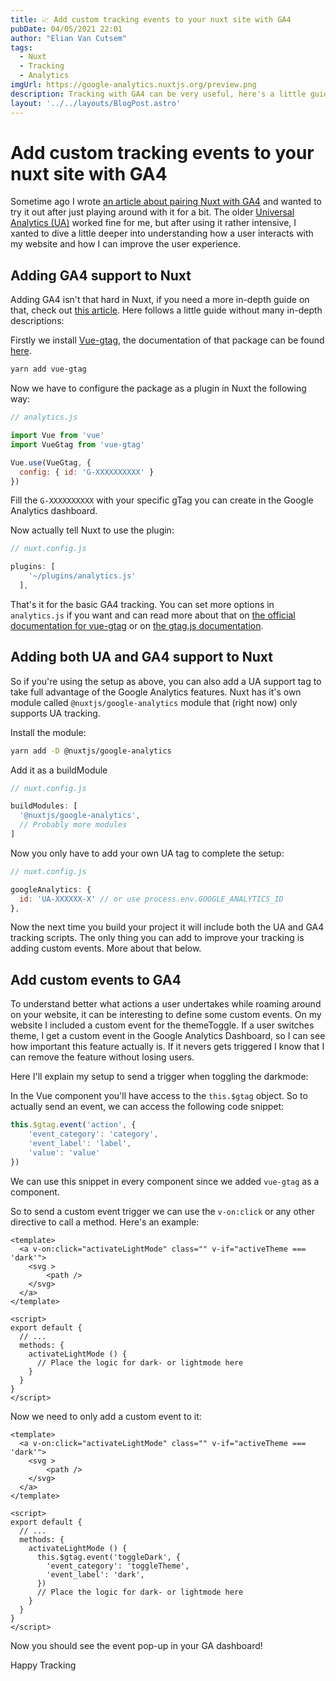 ```yaml
---
title: 📈 Add custom tracking events to your nuxt site with GA4
pubDate: 04/05/2021 22:01
author: "Elian Van Cutsem"
tags:
  - Nuxt
  - Tracking
  - Analytics
imgUrl: https://google-analytics.nuxtjs.org/preview.png
description: Tracking with GA4 can be very useful, here's a little guide on tracking things you find important with custom GA4 events in Nuxt
layout: '../../layouts/BlogPost.astro'
---
```


# Add custom tracking events to your nuxt site with GA4

Sometime ago I wrote [an article about pairing Nuxt with GA4](<https://www.elian.codes/blog/21-03-15-adding-tracking-with-ga4-to-nuxt/>) and wanted to try it out after just playing around with it for a bit. The older [Universal Analytics (UA)](<https://support.google.com/analytics/answer/10269537?hl=en>) worked fine for me, but after using it rather intensive, I xanted to dive a little deeper into understanding how a user interacts with my website and how I can improve the user experience.

## Adding GA4 support to Nuxt

Adding GA4 isn't that hard in Nuxt, if you need a more in-depth guide on that, check out [this article](<https://www.elian.codes/blog/21-03-15-adding-tracking-with-ga4-to-nuxt/>). Here follows a little guide without many in-depth descriptions:

Firstly we install [Vue-gtag](<https://www.npmjs.com/package/vue-gtag>), the documentation of that package can be found [here](<https://matteo-gabriele.gitbook.io/vue-gtag/>).

```bash
yarn add vue-gtag
```

Now we have to configure the package as a plugin in Nuxt the following way:

```js
// analytics.js

import Vue from 'vue'
import VueGtag from 'vue-gtag'

Vue.use(VueGtag, {
  config: { id: 'G-XXXXXXXXXX' }
})
```

Fill the `G-XXXXXXXXXX` with your specific gTag you can create in the Google Analytics dashboard.

Now actually tell Nuxt to use the plugin:

```js
// nuxt.config.js

plugins: [
    '~/plugins/analytics.js'
  ],
```

That's it for the basic GA4 tracking. You can set more options in `analytics.js` if you want and can read more about that on [the official documentation for vue-gtag](<https://matteo-gabriele.gitbook.io/vue-gtag/>) or on [the gtag.js documentation](<https://developers.google.com/analytics/devguides/collection/gtagjs>).

## Adding both UA and GA4 support to Nuxt

So if you're using the setup as above, you can also add a UA support tag to take full advantage of the Google Analytics features. Nuxt has it's own module called `@nuxtjs/google-analytics` module that (right now) only supports UA tracking.

Install the module:

```bash
yarn add -D @nuxtjs/google-analytics
```

Add it as a buildModule

```js
// nuxt.config.js

buildModules: [
  '@nuxtjs/google-analytics',
  // Probably more modules
]
```

Now you only have to add your own UA tag to complete the setup:

```js
// nuxt.config.js

googleAnalytics: {
  id: 'UA-XXXXXX-X' // or use process.env.GOOGLE_ANALYTICS_ID
},
```

Now the next time you build your project it will include both the UA and GA4 tracking scripts. The only thing you can add to improve your tracking is adding custom events. More about that below.

## Add custom events to GA4

To understand better what actions a user undertakes while roaming around on your website, it can be interesting to define some custom events. On my website I included a custom event for the themeToggle. If a user switches theme, I get a custom event in the Google Analytics Dashboard, so I can see how important this feature actually is. If it nevers gets triggered I know that I can remove the feature without losing users.

Here I'll explain my setup to send a trigger when toggling the darkmode:

In the Vue component you'll have access to the `this.$gtag` object. So to actually send an event, we can access the following code snippet:

```js
this.$gtag.event('action', {
    'event_category': 'category',
    'event_label': 'label',
    'value': 'value'
})
```

We can use this snippet in every component since we added `vue-gtag` as a component.

So to send a custom event trigger we can use the `v-on:click` or any other directive to call a method. Here's an example:

```vue
<template>
  <a v-on:click="activateLightMode" class="" v-if="activeTheme === 'dark'">
    <svg >
        <path />
    </svg>
  </a>
</template>

<script>
export default {
  // ...
  methods: {
    activateLightMode () {
      // Place the logic for dark- or lightmode here
    }
  }
}
</script>
```

Now we need to only add a custom event to it:

```vue
<template>
  <a v-on:click="activateLightMode" class="" v-if="activeTheme === 'dark'">
    <svg >
        <path />
    </svg>
  </a>
</template>

<script>
export default {
  // ...
  methods: {
    activateLightMode () {
      this.$gtag.event('toggleDark', {
        'event_category': 'toggleTheme',
        'event_label': 'dark',
      })
      // Place the logic for dark- or lightmode here
    }
  }
}
</script>
```

Now you should see the event pop-up in your GA dashboard!

Happy Tracking
